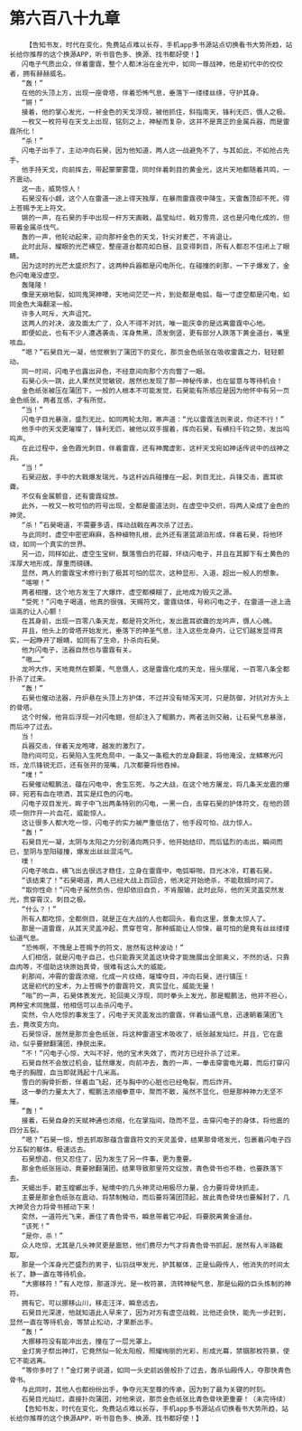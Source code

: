 # 第六百八十九章
        【告知书友，时代在变化，免费站点难以长存，手机app多书源站点切换看书大势所趋，站长给你推荐的这个换源APP，听书音色多、换源、找书都好使！】
       闪电子气质出众，伴着雷霆，整个人都沐浴在金光中，如同一尊战神，他是初代中的佼佼者，拥有赫赫威名。
       “轰！”
       在他的头顶上方，出现一座骨塔，伴着恐怖气息，垂落下一缕缕丝绦，守护其身。
       “锵！”
       接着，他的掌心发光，一杆金色的天戈浮现，被他抓住，斜指南天，锋利无匹，慑人之极。
       一枚又一枚符号在天戈上出现，铭刻之上，神秘而复杂，这并不是真正的金属兵器，而是雷霆所化！
       “杀！”
       闪电子出手了，主动冲向石昊，因为他知道，两人这一战避免不了，与其如此，不如抢占先手。
       他手持天戈，向前挥去，带起蒙蒙雾霭，同时伴着刺目的黄金光，这片天地都随着共鸣，一齐震动。
       这一击，威势惊人！
       石昊没有小觑，这个人在雷道一途上得天独厚，在暴雨雷霆夜中降生，天雷轰顶却不死，得上苍赐予无上符文。
       锵的一声，在石昊的手中出现一杆方天画戟，晶莹灿烂，戟刃雪亮，这也是闪电化成的，但带着金属杀伐气。
       轰的一声，他轮动起来，迎向那杆金色的天戈，针尖对麦芒，不肯退让。
       此时此际，耀眼的光芒横空，整座道台都亮如白昼，且变得刺目，所有人都忍不住闭上了眼睛。
       因为这时的光芒太盛炽烈了，这两种兵器都是闪电所化，在碰撞的刹那，一下子爆发了，金色闪电淹没虚空。
       轰隆隆！
       像是天崩地裂，如同鬼哭神嚎，天地间茫茫一片，到处都是电弧，每一寸虚空都是闪电，如同金色大海翻滚一般。
       许多人呵斥，大声诅咒。
       这两人的对决，波及面太广了，众人不得不对抗，唯一能庆幸的是远离雷霆中心地。
       即便如此，也有不少人遭遇袭击，浑身焦黑，须发倒竖，更有部分人跌落下黄金道台，嘴里咳血。
       “嗯？”石昊目光一凝，他觉察到了蒲团下的变化，那页金色纸张在吸收雷霆之力，轻轻颤动。
       同一时间，闪电子也露出异色，不经意间向那个方向瞥了一眼。
       石昊心头一跳，此人果然灵觉敏锐，居然也发现了那一神秘传承，也在留意与等待机会！
       金色纸张被压在蒲团下，一般的人根本不可能发觉，石昊能有所感应是因为他怀中有另一页金色纸张，两者互感，才有所觉。
       “当！”
       闪电子目光暴涨，盛烈无比，如同两轮太阳，寒声道：“光以雷霆法则来说，你还不行！”
       他手中的天戈更璀璨了，锋利无匹，被他以双手握着，挥向石昊，有横扫千钧之势，发出呜呜声。
       在此过程中，金色霞光刺目，伴着雷霆，还有神魔虚影，这杆天戈宛如神话传说中的战神之兵。
       “当！”
       石昊迎敌，手中的大戟爆发瑞光，与这杆凶兵碰撞在一起，刺目无比，兵锋交击，震耳欲聋。
       不仅有金属颤音，还有雷霆绽放。
       此外，一枚又一枚可怕的符号出现，全都是雷道法则，在虚空中交织，将两人染成了金色的神灵。
       “杀！”石昊喝道，不需要多语，挥动战戟在再次杀了过去。
       与此同时，虚空中密密麻麻，各种植物扎根，此外还有湛蓝湖泊形成，伴着石昊，将他环绕，如同一个真实的世界。
       另一边，同样如此，虚空生宝树，飘落雪白的花瓣，环绕闪电子，并且在其脚下有土黄色的浑厚大地形成，厚重而磅礴。
       显然，两人的雷霆宝术修行到了极其可怕的层次，这种显形、入道，超出一般人的想象。
       “喀嚓！”
       两者相撞，这个地方发生了大爆炸，虚空都模糊了，此地成为毁灭之源。
       “受死！”闪电子喝道，他真的很强，天赐符文，雷霆绕体，号称闪电之子，在雷道一途上造诣高的让人心颤！
       在其身前，出现一百零八条天龙，都是符文所化，发出震耳欲聋的龙吟声，慑人心魄。
       并且，他头上的骨塔开始发光，垂落下的神圣气息，注入这些龙身内，让它们越发显得真实，一起睁开了眼睛，如同有了生命，扑杀向石昊。
       他为闪电子，法器自然也与雷霆有关。
       “嗷……”
       龙吟大作，天地竟然在颤栗，气息慑人，这是雷霆化成的天龙，摇头摆尾，一百零八条全都扑杀了过来。
       “轰！”
       石昊也催动法器，丹炉悬在头顶上方护体，不过并没有倾泻天河，只是防御，对抗对方头上的骨塔。
       这个时候，他背后浮现一对闪电翅，但却注入了鲲鹏力，两者法则交融，让石昊气息暴涨，而后冲了过去。
       当！
       兵器交击，伴着天龙咆哮，越发的激烈了。
       隐约间可见，石昊陷入生死危局中，一条又一条粗大的龙身翻滚，将他淹没，龙鳞寒光闪烁，龙爪锋锐无匹，还有张开的笼嘴，几次都要将他吞掉。
       “噗！”
       石昊催动鲲鹏法，蕴在闪电中，舍生忘死，与之大战，在这个地方屠龙，将几条天龙震的爆碎，宛若有血在喷洒，其实是红色的闪电。
       闪电子双目发光，眸子中飞出两条特别的闪电，一黑一白，击穿石昊的护体符文，在他的颈项一侧炸开一片血花，威能惊人。
       这让很多人都大吃一惊，闪电子的实力被严重低估了，他手段可怕，战力惊人。
       “轰！”
       石昊目光一凝，太阴与太阳之力分别涌向两只手，他开始结印，而后猛烈的击出，瞬间而已，至阴与至阳碰撞，爆发出丝丝混沌气。
       噗！
       闪电子咳血，横飞出去很远才稳住，立身在雷霆中，电弧噼啪，目光冰冷，盯着石昊。
       “该结束了！”石昊喝道，两人已经大战上百回合，他决定开始绝杀，不能耽搁时间了。
       “取你性命！”闪电子虽然负伤，但却依旧自负，不肯服输，此时此际，他的天灵盖突然发光，贯穿霄汉，刺目之极。
       “什么？！”
       所有人都吃惊，全都侧目，就是正在大战的人也都回头，看向这里，景象太惊人了。
       那是一道雷霆，从其天灵盖冲起，贯穿苍穹，那种威能让人惊悚，最可怕的是竟有丝丝缕缕仙道气息。
       “恐怖啊，不愧是上苍赐予的符文，居然有这种波动！”
       人们相信，就是闪电子自己，也只能靠天灵盖这块骨才能施展出全部奥义，不然的话，只靠血肉等，不借助这块原始真骨，很难有这么大的威能。
       刹那间，冲霄的雷霆浓缩，化成一片纹络，璀璨夺目，冲向石昊，进行镇压！
       这是初代的宝术，为上苍赐予的雷霆符文，真实显化，威能无量！
       “嗡”的一声，石昊体表发光，轮回奥义浮现，同时拳头上发光，那是鲲鹏法，他并不担心，两种宝术同施展，他相信可以击杀闪电子。
       突然，令人吃惊的事发生了，闪电子天灵盖发出的雷霆，伴着仙道气息，迅速朝着蒲团飞去，竟改变方向。
       石昊惊讶，居然是那页金色纸张，将这种雷道宝术吸收了，纸张越发灿烂。并且，它在震动，似乎要掀翻蒲团，挣脱出来。
       “不！”闪电子心惊，大叫不好，他的宝术失效了，而对方已经扑杀了过来。
       石昊自然不会放过机会，猛然爆发，向前冲去，轰的一声，一拳击穿雷电光幕，而后打穿闪电子的胸膛，血当即就溅起十几米高。
       雪白的胸骨折断，伴着血飞起，还与胸中的心脏也已经龟裂，而后炸开。
       这一拳的力量太大了，鲲鹏法浓缩拳意中，聚而不散，虽然不显化，但是那种神力无坚不摧。
       “轰！”
       接着，石昊自身的天赋神通也浓缩，化在掌指间，隐而不显，击穿闪电子的身体，将他震的四分五裂。
       “嗯？”石昊一惊，想去抓取那蕴含雷霆符文的天灵盖骨，结果那骨塔发光，包裹着闪电子四分五裂的躯体，极速远去。
       石昊想追，但又忍住了，因为发生了另一件事，更为重要。
       那金色纸张摇动，竟要掀翻蒲团，结果导致那里符文绽放，青色骨书也不稳，也要跌落下去。
       天蝎出手，碧玉螳螂出手，秘境中的几头神灵动用极尽力量，合力要将骨块抓走。
       主要是那金色纸张在震动，将禁制触动，而后要将蒲团顶起，故此青色骨块也要解封了，几大神灵合力将骨书撼动下来！
       突然，一道符光飞来，裹住了青色骨书，瞬息带着它冲起，将要脱离黄金道台。
       “该死！”
       “是你，杀！”
       众人吃惊，尤其是几头神灵更是震怒，他们费尽力气才将青色骨书抓起，居然有人半路截取。
       那是一个浑身光芒盛烈的男子，仙羽战甲发光，护其躯体，正是仙殿传人，他消失的时间太长了，静一直在等待机会。
       “大挪移符！”有人吃惊，那道浮光，是一枚符篆，流转神秘气息，那是仙殿的巨头炼制的神符。
       拥有它，可以挪移山川，移走汪洋，瞬息远去。
       石昊目光深邃，他就知道此人早来了，因为对方有虚空战戟，比他还会快，能先一步赶到，显然一直在等待机会，等禁止松动，才果断出手。
       “轰！”
       大挪移符没有能冲出去，撞在了一层光罩上。
       金灯男子祭出神灯，它竟然似一轮太阳般，照耀绚丽的光彩，形成光幕，禁锢那枚符篆，使它不能逃离。
       “等你多时了！”金灯男子说道，如同一头史前凶兽般扑了过去，轰杀仙殿传人，夺那快青色骨书。
       与此同时，其他人也都纷纷出手，争夺元天至尊的传承，因为到了最为关键的时刻。
       石昊目光灿烂，直接扑向蒲团，对他来说，那页金色纸张比青色骨块更重要！（未完待续）
       【告知书友，时代在变化，免费站点难以长存，手机app多书源站点切换看书大势所趋，站长给你推荐的这个换源APP，听书音色多、换源、找书都好使！】